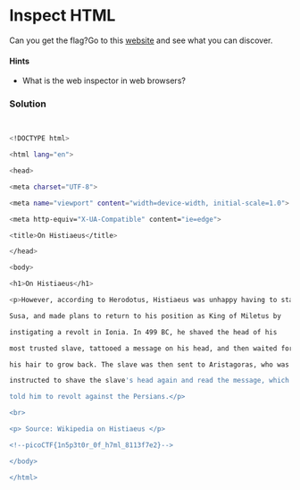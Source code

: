 # Inspect HTML
Can you get the flag?Go to this [website](http://saturn.picoctf.net:49386/) and see what you can discover.

#### Hints
- What is the web inspector in web browsers?

### Solution
```bash
  

<!DOCTYPE html>

<html lang="en">

<head>

<meta charset="UTF-8">

<meta name="viewport" content="width=device-width, initial-scale=1.0">

<meta http-equiv="X-UA-Compatible" content="ie=edge">

<title>On Histiaeus</title>

</head>

<body>

<h1>On Histiaeus</h1>

<p>However, according to Herodotus, Histiaeus was unhappy having to stay in

Susa, and made plans to return to his position as King of Miletus by

instigating a revolt in Ionia. In 499 BC, he shaved the head of his

most trusted slave, tattooed a message on his head, and then waited for

his hair to grow back. The slave was then sent to Aristagoras, who was

instructed to shave the slave's head again and read the message, which

told him to revolt against the Persians.</p>

<br>

<p> Source: Wikipedia on Histiaeus </p>

<!--picoCTF{1n5p3t0r_0f_h7ml_8113f7e2}-->

</body>

</html>
```